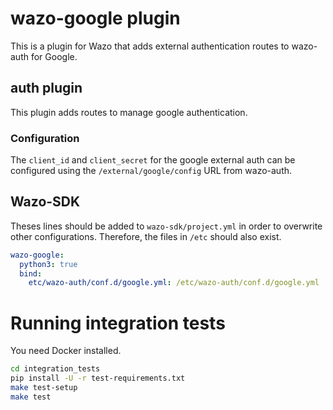 # wazo-google plugin

This is a plugin for Wazo that adds external authentication routes to wazo-auth for Google.


## auth plugin

This plugin adds routes to manage google authentication.


### Configuration

The `client_id` and `client_secret` for the google external auth can be configured using the
`/external/google/config` URL from wazo-auth.


## Wazo-SDK

Theses lines should be added to `wazo-sdk/project.yml` in order to overwrite other configurations. Therefore, the files in `/etc` should also exist.

```yml
wazo-google:
  python3: true
  bind:
    etc/wazo-auth/conf.d/google.yml: /etc/wazo-auth/conf.d/google.yml
```

# Running integration tests
You need Docker installed.

```sh
cd integration_tests
pip install -U -r test-requirements.txt
make test-setup
make test
```
